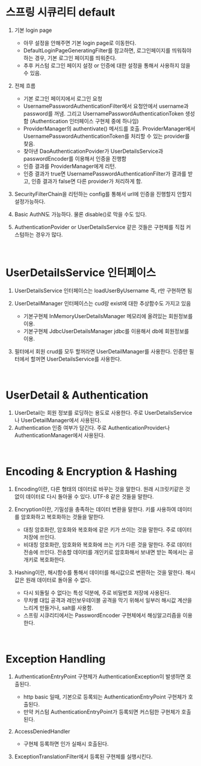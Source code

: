 <h1>스프링 시큐리티 default</h1>

1. 기본 login page
   - 아무 설정을 안해주면 기본 login page로 이동한다.
   - DefaultLoginPageGeneratingFilter를 참고하면, 로그인페이지를 띄워줘야하는 경우, 기본 로그인 페이지를 띄워준다.
   - 추후 커스텀 로그인 페이지 설정 or 인증에 대한 설정을 통해서 사용하지 않을 수 있음.
  
2. 전체 흐름
   - 기본 로그인 페이지에서 로그인 요청
   - UsernamePasswordAuthenticationFilter에서 요청안에서 username과 password를 꺼냄. 그리고 UsernamePasswordAuthenticationToken 생성함 (Authentication 인터페이스 구현체 중에 하나임)
   - ProviderManager의 authentivate() 메서드를 호출. ProviderManager에서 UsernamePasswordAuthenticationToken를 처리할 수 있는 provider를 찾음.
   - 찾아낸 DaoAuthenticationPovider가 UserDetailsService과 passwordEncoder를 이용해서 인증을 진행함
   - 인증 결과를 ProviderManager에게 리턴.
   - 인증 결과가 true면 UsernamePasswordAuthenticationFilter가 결과를 받고, 인증 결과가 false면 다른 provider가 처리하게 함.

3. SecurityFilterChain을 리턴하는 config를 통해서 url에 인증을 진행할지 안할지 설정가능하다.

4. Basic AuthN도 가능하다. 물론 disable()로 막을 수도 있다.

5. AuthenticationPovider or UserDetailsService 같은 것들은 구현체를 직접 커스텀하는 경우가 많다.
<br>

<h1>UserDetailsService 인터페이스</h1>

1. UserDetailsService 인터페이스는 loadUserByUsername 즉, r만 구현하면 됨

2. UserDetailManager 인터페이스는 cud랑 exist에 대한 추상함수도 가지고 있음
   - 기본구현체 InMemoryUserDetailsManager 메모리에 올려있는 회원정보를 이용.
   - 기본구현체 JdbcUserDetailsManager jdbc를 이용해서 db에 회원정보를 이용.

3. 필터에서 회원 crud를 모두 할꺼라면 UserDetailManager를 사용한다. 인증만 필터에서 할꺼면 UserDetailsService를 사용한다.
<br>

<h1>UserDetail & Authentication</h1>

1. UserDetail는 회원 정보를 로딩하는 용도로 사용한다. 주로 UserDetailsService나 UserDetailManager에서 사용된다.
2. Authentication 인증 여부가 담긴다. 주로 AuthenticationProvider나 AuthenticationManager에서 사용된다.
<br>

<h1>Encoding & Encryption & Hashing</h1>

1. Encoding이란, 다른 형태의 데이터로 바꾸는 것을 말한다. 원래 시크릿키같은 것 없이 데이터로 다시 돌아올 수 있다. UTF-8 같은 것들을 말한다.

2. Encryption이란, 기밀성을 충족하는 데이터 변환을 말한다. 키를 사용하여 데이터를 암호화하고 복호화하는 것들을 말한다.
   - 대칭 암호화란, 암호화와 복호화에 같은 키가 쓰이는 것을 말한다. 주로 데이터 저장에 쓰인다.
   - 비대칭 암호화란, 암호화와 복호화에 쓰는 키가 다른 것을 말한다. 주로 데이터 전송에 쓰인다. 전송할 데이터를 개인키로 암호화해서 보내면 받는 쪽에서는 공개키로 복호화한다.

3. Hashing이란, 해시함수를 통해서 데이터를 해시값으로 변환하는 것을 말한다. 해시값은 원래 데이터로 돌아올 수 없다.
   - 다시 되돌릴 수 없다는 특성 덕분에, 주로 비밀번호 저장에 사용된다.
   - 무차별 대입 공격과 레인보우테이블 공격을 막기 위해서 일부러 해시값 계산을 느리게 만들거나, salt를 사용함.
   - 스프링 시큐리티에서는 PasswordEncoder 구현체에서 해싱알고리즘을 이용한다.
<br>

<h1>Exception Handling</h1>

1. AuthenticationEntryPoint 구현체가 AuthenticationException이 발생하면 호출된다.
   - http basic 일때, 기본으로 등록되는 AuthenticationEntryPoint 구현체가 호출된다.
   - 만약 커스텀 AuthenticationEntryPoint가 등록되면 커스텀한 구현체가 호출된다.

2. AccessDeniedHandler
   - 구현체 등록하면 인가 실패시 호출된다.
  
3. ExceptionTranslationFilter에서 등록된 구현체를 실행시킨다.
